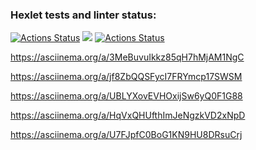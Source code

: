 ### Hexlet tests and linter status:
[![Actions Status](https://github.com/542993/frontend-project-lvl1/workflows/hexlet-check/badge.svg)](https://github.com/542993/frontend-project-lvl1/actions)
<a href="https://codeclimate.com/github/542993/frontend-project-lvl1/maintainability"><img src="https://api.codeclimate.com/v1/badges/b1ee8ef0221576c495a2/maintainability" /></a>
[![Actions Status](https://github.com/542993/frontend-project-lvl1/workflows/linter-check/badge.svg)](https://github.com/542993/frontend-project-lvl1/actions)

https://asciinema.org/a/3MeBuvuIkkz85qH7hMjAM1NgC

https://asciinema.org/a/jf8ZbQQSFycI7FRYmcp17SWSM

https://asciinema.org/a/UBLYXovEVHOxijSw6yQ0F1G88

https://asciinema.org/a/HqVxQHUfthImJeNgzkVD2xNpD

https://asciinema.org/a/U7FJpfC0BoG1KN9HU8DRsuCrj